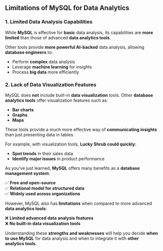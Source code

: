 ## **Limitations of MySQL for Data Analytics**

### **1. Limited Data Analysis Capabilities**

While **MySQL** is effective for **basic** data analysis, its capabilities are **more limited** than those of advanced **data analytics tools**.  

Other tools provide **more powerful AI-backed** data analysis, allowing **database engineers** to:  

- Perform **complex** data analysis  
- Leverage **machine learning** for insights  
- Process **big data** more efficiently  

### **2. Lack of Data Visualization Features**

MySQL does **not** include built-in **data visualization** tools. Other **database analytics tools** offer visualization features such as:  

- **Bar charts**  
- **Graphs**  
- **Maps**  

These tools provide a much more effective way of **communicating insights** than just presenting data in tables.  

For example, with visualization tools, **Lucky Shrub could quickly**:  

- **Spot trends** in their sales data  
- **Identify major issues** in product performance

As you’ve just learned, **MySQL** offers many benefits as a **database management system**:  

✅ **Free and open-source**  
✅ **Relational model for structured data**  
✅ **Widely used across organizations**  

However, MySQL also has **limitations** when compared to more advanced **data analytics tools**:  

❌ **Limited advanced data analysis features**  
❌ **No built-in data visualization tools**  

Understanding these **strengths and weaknesses** will help you decide **when to use MySQL** for data analysis and when to integrate it with **other analytics tools**.
